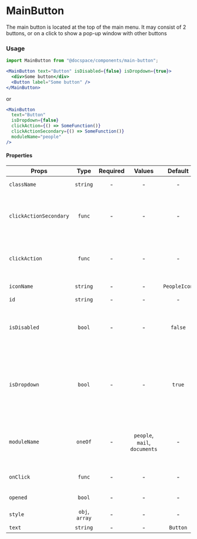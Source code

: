# MainButton

The main button is located at the top of the main menu. It may consist of 2 buttons, or on a click to show a pop-up window with other buttons

### Usage

```js
import MainButton from "@docspace/components/main-button";
```

```jsx
<MainButton text="Button" isDisabled={false} isDropdown={true}>
  <div>Some button</div>
  <Button label="Some button" />
</MainButton>
```

or

```jsx
<MainButton
  text="Button"
  isDropdown={false}
  clickAction={() => SomeFunction()}
  clickActionSecondary={() => SomeFunction()}
  moduleName="people"
/>
```

#### Properties

| Props                  |      Type      | Required |            Values             |   Default    | Description                                                              |
| ---------------------- | :------------: | :------: | :---------------------------: | :----------: | ------------------------------------------------------------------------ |
| `className`            |    `string`    |    -     |               -               |      -       | Accepts class                                                            |
| `clickActionSecondary` |     `func`     |    -     |               -               |      -       | What the secondary button will trigger when clicked                      |
| `clickAction`          |     `func`     |    -     |               -               |      -       | What the main button will trigger when clicked                           |
| `iconName`             |    `string`    |    -     |               -               | `PeopleIcon` | Icon inside button                                                       |
| `id`                   |    `string`    |    -     |               -               |      -       | Accepts id                                                               |
| `isDisabled`           |     `bool`     |    -     |               -               |   `false`    | Tells when the button should present a disabled state                    |
| `isDropdown`           |     `bool`     |    -     |               -               |    `true`    | Select a state between two separate buttons or one with a drop-down list |
| `moduleName`           |    `oneOf`     |    -     | `people`, `mail`, `documents` |      -       | The name of the module where the button is used                          |
| `onClick`              |     `func`     |    -     |               -               |      -       | DropDown component click action                                          |
| `opened`               |     `bool`     |    -     |               -               |      -       | Open DropDown                                                            |
| `style`                | `obj`, `array` |    -     |               -               |      -       | Accepts css style                                                        |
| `text`                 |    `string`    |    -     |               -               |   `Button`   | Button text                                                              |
